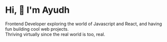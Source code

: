 # Hi, :wave: I'm Ayudh
Frontend Developer exploring the world of Javascript and React, and having fun building cool web projects.</br>
Thriving virtually since the real world is too, real.
